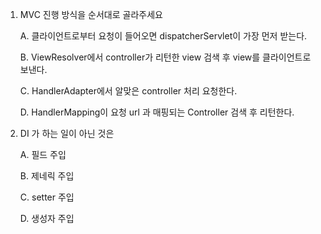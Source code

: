 1. MVC 진행 방식을 순서대로 골라주세요
    
    A. 클라이언트로부터 요청이 들어오면 dispatcherServlet이 가장 먼저 받는다.
    
    B. ViewResolver에서 controller가 리턴한 view 검색 후 view를 클라이언트로 보낸다.
    
    C. HandlerAdapter에서 알맞은 controller 처리 요청한다.
    
    D. HandlerMapping이 요청 url 과 매핑되는 Controller 검색 후 리턴한다.
    
2. DI 가 하는 일이 아닌 것은

    A. 필드 주입
    
    B. 제네릭 주입
    
    C. setter 주입
    
    D. 생성자 주입

